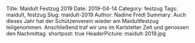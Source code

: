 Title: Maidult Festzug 2019
Date: 2019-04-14
Category: festzug
Tags: maidult, festzug
Slug: maidult-2019
Author: Nadine Fredl
Summary: Auch dieses Jahr hat der Schützenverein wieder am Maidultfestzug teilgenommen. Anschließend traf wir uns im Karlstetter Zelt und genossen den Nachmittag.
shortpost: true
HeaderPicture: maidult-2019.jpg
